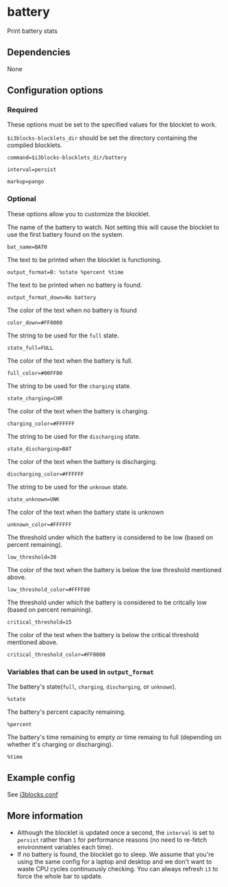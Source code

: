 # battery
Print battery stats

## Dependencies
None

## Configuration options

### Required
These options must be set to the specified values for the blocklet to work.

`$i3blocks-blocklets_dir` should be set the directory containing the compiled blocklets.
```
command=$i3blocks-blocklets_dir/battery
```
```
interval=persist
```
```
markup=pango
```

### Optional
These options allow you to customize the blocklet.

The name of the battery to watch. Not setting this will cause the blocklet to use the first battery found on the system.
```
bat_name=BAT0
```
The text to be printed when the blocklet is functioning.
```
output_format=B: %state %percent %time
```
The text to be printed when no battery is found.
```
output_format_down=No battery
```
The color of the text when no battery is found
```
color_down=#FF0000
```
The string to be used for the `full` state.
```
state_full=FULL
```
The color of the text when the battery is full.
```
full_color=#00FF00
```
The string to be used for the `charging` state.
```
state_charging=CHR
```
The color of the text when the battery is charging.
```
charging_color=#FFFFFF
```
The string to be used for the `discharging` state.
```
state_discharging=BAT
```
The color of the text when the battery is discharging.
```
discharging_color=#FFFFFF
```
The string to be used for the `unknown` state.
```
state_unknown=UNK
```
The color of the text when the battery state is unknown
```
unknown_color=#FFFFFF
```
The threshold under which the battery is considered to be low (based on percent remaining).
```
low_threshold=30
```
The color of the text when the battery is below the low threshold mentioned above.
```
low_threshold_color=#FFFF00
```
The threshold under which the battery is considered to be critcally low (based on percent remaining).
```
critical_threshold=15
```
The color of the test when the battery is below the critical threshold mentioned above.
```
critical_threshold_color=#FF0000
```

### Variables that can be used in `output_format`

The battery's state(`full`, `charging`, `discharging`, or `unknown`).
```
%state
```
The battery's percent capacity remaining.
```
%percent
```
The battery's time remaining to empty or time remaing to full (depending on whether it's charging or discharging).
```
%time
```

## Example config
See [i3blocks.conf](i3blocks.conf)

## More information
- Although the blocklet is updated once a second, the `interval` is set to `persist` rather than `1` for performance reasons (no need to re-fetch environment variables each time).
- If no battery is found, the blocklet go to sleep. We assume that you're using the same config for a laptop and desktop and we don't want to waste CPU cycles continuously checking. You can always refresh `i3` to force the whole bar to update.
